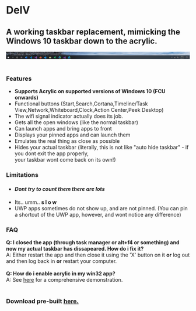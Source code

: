 # DelV
## A working taskbar replacement, mimicking the Windows 10 taskbar down to the acrylic.

<div align="center"><img src="preview.png"></div><br>
<h3>Features</h3>
<ul>
<li><b>Supports Acrylic on supported versions of Windows 10 (FCU onwards)</b>
<li>Functional buttons (Start,Search,Cortana,Timeline/Task View,Network,Whiteboard,Clock,Action Center,Peek Desktop)
<li>The wifi signal indicator actually does its job.
<li>Gets all the open windows (like the normal taskbar)
<li>Can launch apps and bring apps to front
<li>Displays your pinned apps and can launch them
<li>Emulates the real thing as close as possible
<li>Hides your actual taskbar (literally, this is not like "auto hide taskbar" - if you dont exit the app properly,<br>your taskbar wont come back on its own!)
</ul>
<h3>Limitations</h3>
<ul>
<li><h4><i>Dont try to count them there are lots</i></h4>
<li>Its.. umm.. <b>s l o w</b>
<li>UWP apps sometimes do not show up, and are not pinned. (You can pin a shortcut of the UWP app, however, and wont notice any difference)
</ul>
<h3>FAQ</h3>
<b>Q: I closed the app (through task manager or alt+f4 or something) and now my actual taskbar has dissapeared. How do i fix it?</b><br>
A: Either restart the app and then close it using the 'X' button on it <b>or</b> log out and then log back in <b>or</b> restart your computer.<br>
<br>
<b>Q: How do i enable acrylic in my win32 app?</b><br>
A: See <a href="https://github.com/at-adityavikram/Acrylic4VBWIn32">here</a> for a comprehensive demonstration.<br>
<br>
<h3>Download pre-built <a href="https://drive.google.com/drive/folders/1ZHiY75_M_D1Q9WXsIuxPQfqI4Wk22YXR?usp=sharing">here.</a></h3>
